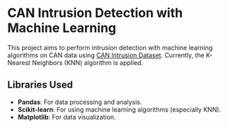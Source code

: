 # CAN Intrusion Detection with Machine Learning

This project aims to perform intrusion detection with machine learning algorithms on CAN data using [CAN Intrusion Dataset](https://ocslab.hksecurity.net/Dataset/CAN-intrusion-dataset). Currently, the K-Nearest Neighbors (KNN) algorithm is applied.

## Libraries Used
- **Pandas**: For data processing and analysis.
- **Scikit-learn**: For using machine learning algorithms (especially KNN).
- **Matplotlib**: For data visualization.